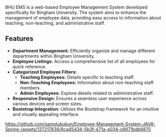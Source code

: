 BHU EMS is a web-based Employee Management System developed specifically for Bingham University. The system aims to enhance the management of employee data, providing easy access to information about teaching, non-teaching, and administrative staff.

## Features

- **Department Management:** Efficiently organize and manage different departments within Bingham University.
- **Employee Listings:** Access a comprehensive list of all employees for quick reference.
- **Categorized Employee Filters:**
  - **Teaching Employees:** Details specific to teaching staff.
  - **Non-Teaching Employees:** Information about non-teaching staff members.
  - **Admin Employees:** Explore details related to administrative staff.
- **Responsive Design:** Ensures a seamless user experience across various devices and screen sizes.
- **Bootstrap Integration:** Utilizes the Bootstrap framework for an intuitive and visually appealing interface.


https://github.com/samolubukun/Employee-Management-System-JAVA-Spring-/assets/137217836/6ca45434-5b3f-471a-a034-c6671bdb8870

